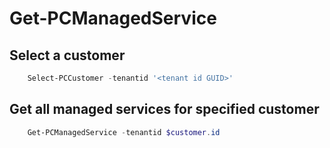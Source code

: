 # Get-PCManagedService #

## Select a customer ##

```powershell
    Select-PCCustomer -tenantid '<tenant id GUID>'
```

## Get all managed services for specified customer ##

```powershell
    Get-PCManagedService -tenantid $customer.id
```
